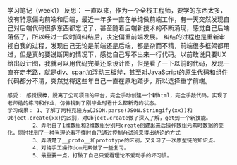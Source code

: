 学习笔记（week1）
	反思： 一直以来，作为一个全栈工程师，要学的东西太多，没有特意偏向前端和后端，最近一年多一直在单纯做前端工作，有一天突然发现自己对后端代码很多东西都忘记了，甚至随着后端新技术的不断涌现，感觉自己后端落伍了，所以经过一段时间纠结后，决定偏重前端发展。
	纠结的过程也是重新审视自我的过程，发现自己无论是前端还是后端，都是杂而不精，前端很多框架都用过，但是真的要说断网的情况下，感觉自己写不出来一行代码。以前敢说只要UX给出设计图，我就可以用代码完美还原设计图，但是看了一下以前的代码，发现一直在走老路，就是div、span加浮动三板斧，甚至对JavaScript的原生代码和组件代码都分不清，突然觉得这些年自己一直在原地踏步，所以选择重学前端。
	
	感受： 感觉很棒，脱离了公司项目的平台，完全手动创建一个新html，完全手敲代码，实现了老师给的练习和作业，仿佛找到了刚毕业时看什么都新奇的状态。
	学习成果： 1、了解了两种克隆方式JSON.parse(JSON.Stringify(xx))和Object.create(xx)的区别，对Object.create做了深入了解，get到一个新技能。
			2、弄明白了1维数组和2维数组分别用create创建出来后操作数组元素时数据的变化，同时找到了一种当理论看不懂时自己通过控制台试验来得出结论的方式
			3、弄清楚了__proto__和prototype的区别，又复习了一次原型链的知识点。
			4、对纯手工操作dom元素做了一些复习。
			5、最重要一点，打破了自己只爱看理论不爱动手的坏习惯。
